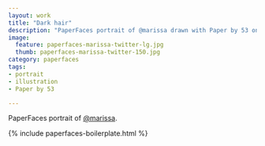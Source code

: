 ```yaml
---
layout: work
title: "Dark hair"
description: "PaperFaces portrait of @marissa drawn with Paper by 53 on an iPad."
image: 
  feature: paperfaces-marissa-twitter-lg.jpg
  thumb: paperfaces-marissa-twitter-150.jpg
category: paperfaces
tags: 
- portrait
- illustration
- Paper by 53

---
```


PaperFaces portrait of [@marissa](http://twitter.com/marissa).

{% include paperfaces-boilerplate.html %}